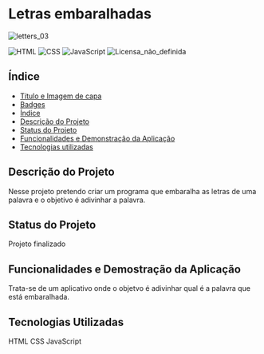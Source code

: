 # Letras embaralhadas
![letters_03](https://user-images.githubusercontent.com/64037517/187782100-940af13c-b348-4199-8ff5-2a199193519a.jpg)

![HTML](https://img.shields.io/badge/HTML-239120?style=for-the-badge&logo=html5&logoColor=white)
![CSS](https://img.shields.io/badge/CSS-239120?&style=for-the-badge&logo=css3&logoColor=white)
![JavaScript](https://img.shields.io/badge/JavaScript-F7DF1E?style=for-the-badge&logo=javascript&logoColor=black)
![Licensa_não_definida](https://img.shields.io/github/license/fernandoslsz/Convertendo-um-PDF-em-arquivo-de-audio.svg)

## Índice 

* [Título e Imagem de capa](#Título-e-Imagem-de-capa)
* [Badges](#badges)
* [Índice](#índice)
* [Descrição do Projeto](#descrição-do-projeto)
* [Status do Projeto](#status-do-Projeto)
* [Funcionalidades e Demonstração da Aplicação](#Funcionalidades-e-Demonstração-da-Aplicação)
* [Tecnologias utilizadas](#tecnologias-utilizadas)


## Descrição do Projeto
Nesse projeto pretendo criar um programa que embaralha as letras de uma palavra
e o objetivo é adivinhar a palavra.

## Status do Projeto
Projeto finalizado

## Funcionalidades e Demostração da Aplicação
Trata-se de um aplicativo onde o objetvo é adivinhar qual é a palavra que
está embaralhada.

## Tecnologias Utilizadas
HTML
CSS
JavaScript
